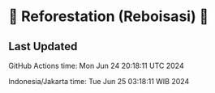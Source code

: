 
# 🌳 Reforestation (Reboisasi) 🌲

## Last Updated

GitHub Actions time: Mon Jun 24 20:18:11 UTC 2024

Indonesia/Jakarta time: Tue Jun 25 03:18:11 WIB 2024
